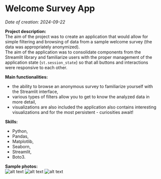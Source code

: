 # Welcome Survey App

*Date of creation: 2024-09-22*

**Project description:**<br>
The aim of the project was to create an application that would allow for simple filtering and browsing of data from a sample welcome survey (the data was appropriately anonymized).<br> The aim of the application was to consolidate components from the Streamlit library and familiarize users with the proper management of the application state (`st.session_state`) so that all buttons and interactions were responsive to each other.

**Main functionalities:**<br>
- the ability to browse an anonymous survey to familiarize yourself with the Streamlit interface,<br>
- various types of filters allow you to get to know the analyzed data in more detail,<br>
- visualizations are also included
the application also contains interesting visualizations and for the most persistent - curiosities await!

**Skills:**<br>
- Python,<br>
- Pandas,<br>
- Matplotlib,<br>
- Seaborn,<br>
- Streamlit,<br>
- Boto3.

**Sample photos:**<br>
![alt text](data/title.png)
![alt text](data/corr_mat.png)
![alt text](data/results.png)

